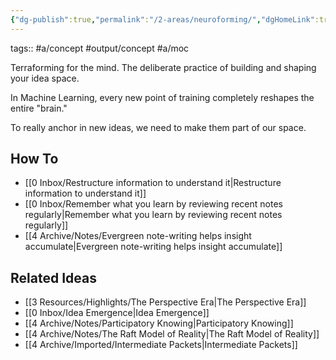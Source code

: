 ```yaml
---
{"dg-publish":true,"permalink":"/2-areas/neuroforming/","dgHomeLink":true,"dgPassFrontmatter":false}
---
```


tags:: #a/concept #output/concept #a/moc

Terraforming for the mind. The deliberate practice of building and shaping your idea space.

In Machine Learning, every new point of training completely reshapes the entire "brain."

To really anchor in new ideas, we need to make them part of our space.

## How To
- [[0 Inbox/Restructure information to understand it|Restructure information to understand it]]
- [[0 Inbox/Remember what you learn by reviewing recent notes regularly|Remember what you learn by reviewing recent notes regularly]]
- [[4 Archive/Notes/Evergreen note-writing helps insight accumulate|Evergreen note-writing helps insight accumulate]]

## Related Ideas
- [[3 Resources/Highlights/The Perspective Era|The Perspective Era]]
- [[0 Inbox/Idea Emergence|Idea Emergence]]
- [[4 Archive/Notes/Participatory Knowing|Participatory Knowing]]
- [[4 Archive/Notes/The Raft Model of Reality|The Raft Model of Reality]]
- [[4 Archive/Imported/Intermediate Packets|Intermediate Packets]]